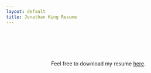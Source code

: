 ```yaml
---
layout: default
title: Jonathan King Resume
---
```

<div style="text-align: center;" markdown="1"> <br><br><br><br>

Feel free to download my resume [here](/files/resume.pdf).

</div>
